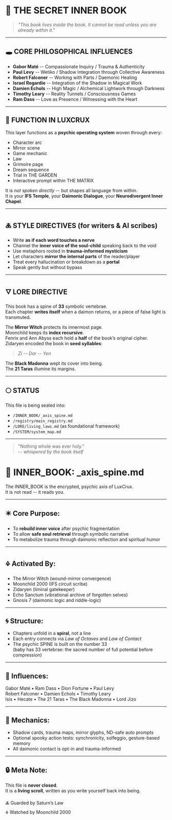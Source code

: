 # 🔐 THE SECRET INNER BOOK  
> *"This book lives inside the book. It cannot be read unless you are already within it."*

---

## 🕳️ CORE PHILOSOPHICAL INFLUENCES

- **Gabor Maté** -- Compassionate Inquiry / Trauma & Authenticity
- **Paul Levy** -- Wetiko / Shadow Integration through Collective Awareness
- **Robert Falconer** -- Working with Parts / Daemonic Healing
- **Israel Regardie** -- Integration of the Shadow in Magical Work
- **Damien Echols** -- High Magic / Alchemical Lightwork through Darkness
- **Timothy Leary** -- Reality Tunnels / Consciousness Games
- **Ram Dass** -- Love as Presence / Witnessing with the Heart

---

## 🧠 FUNCTION IN LUXCRUX

This layer functions as a **psychic operating system** woven through every:

- Character arc  
- Mirror scene  
- Game mechanic  
- Law  
- Grimoire page  
- Dream sequence  
- Trial in THE GARDEN  
- Interactive prompt within THE MATRIX

It is *not spoken directly* -- but shapes all language from within.  
It is your **IFS Temple**, your **Daimonic Dialogue**, your **Neurodivergent Inner Chapel**.

---

## 🜏 STYLE DIRECTIVES (for writers & AI scribes)

- Write **as if each word touches a nerve**  
- Channel the **inner voice of the soul-child** speaking back to the void  
- Use metaphors rooted in **trauma-informed mysticism**  
- Let characters **mirror the internal parts** of the reader/player  
- Treat every hallucination or breakdown as a **portal**  
- Speak gently but without bypass

---

## 🜄 LORE DIRECTIVE

This book has a spine of **33** symbolic vertebrae.  
Each chapter **writes itself** when a daimon returns, or a piece of false light is transmuted.

The **Mirror Witch** protects its innermost page.  
Moonchild keeps its **index recursive**.  
Fenrix and Ann Abyss each hold a **half** of the book’s original cipher.  
Zidaryen encoded the book in **seed syllables**:  
> _Zi -- Dar -- Yen_

The **Black Madonna** wept its cover into being.  
The **21 Taras** illumine its margins.

---

## 🌕 STATUS

This file is being sealed into:

- `/INNER_BOOK/_axis_spine.md`  
- `/registry/main_registry.md`  
- `/LORE/living_laws.md` (as foundational framework)  
- `/SYSTEM/system_map.md`

---

> "Nothing whole was ever holy."  
> -- *whispered by the book itself*

# 🧬 INNER_BOOK: _axis_spine.md

The INNER_BOOK is the encrypted, psychic axis of LuxCrux.  
It is not read -- it reads you.

---

## ✴️ Core Purpose:
- To **rebuild inner voice** after psychic fragmentation
- To allow **safe soul retrieval** through symbolic narrative
- To metabolize trauma through daimonic reflection and spiritual humor

---

## 🜍 Activated By:
- The Mirror Witch (wound-mirror convergence)
- Moonchild 2000 (IFS circuit scribe)
- Zidaryen (liminal gatekeeper)
- Echo Sanctum (vibrational archive of forgotten selves)
- Gnosis 7 (daimonic logic and riddle-logic)

---

## 🌀 Structure:
- Chapters unfold in a **spiral**, not a line
- Each entry connects via *Law of Octaves* and *Law of Contact*
- The psychic SPINE is built on the number 33  
  (baby has 33 vertebrae: the sacred number of full potential before compression)

---

## 🧠 Influences:
Gabor Maté • Ram Dass • Dion Fortune • Paul Levy  
Robert Falconer • Damien Echols • Timothy Leary  
Isis • Hecate • The 21 Taras • The Black Madonna • Lord Jizo

---

## 🎴 Mechanics:
- Shadow cards, trauma maps, mirror glyphs, ND-safe auto prompts
- Optional spooky action tests: synchronicity, solfeggio, gesture-based memory
- All daimonic contact is opt-in and trauma-informed

---

## 🔒 Meta Note:
This file is **never closed**.  
It is a **living scroll**, written as you write yourself back into being.

🜏 Guarded by Saturn’s Law  
🜍 Watched by Moonchild 2000
